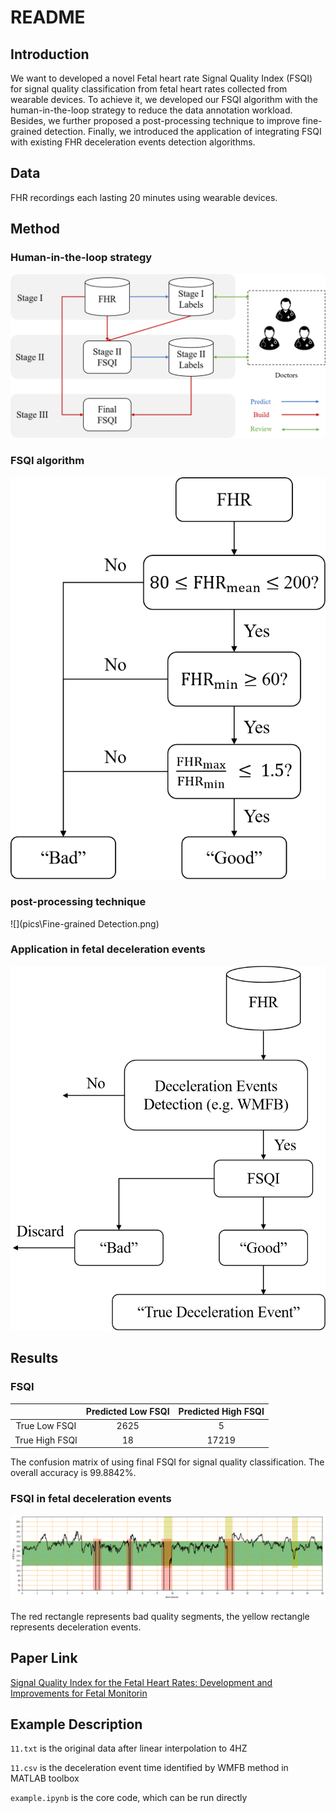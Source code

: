 # README

## Introduction

We want to developed a novel Fetal heart rate Signal Quality Index (FSQI) for signal quality classification from fetal heart rates collected from wearable devices. To achieve it, we developed our FSQI algorithm with the human-in-the-loop strategy to reduce the data annotation workload. Besides, we further proposed a post-processing technique to improve fine-grained detection. Finally, we introduced the application of integrating FSQI with existing FHR deceleration events detection algorithms.

## Data

FHR recordings each lasting 20 minutes using wearable devices. 

## Method

### Human-in-the-loop strategy

![](pics/fw.png)

### FSQI algorithm

![](pics\diagram.png)

### post-processing technique

![](pics\Fine-grained Detection.png)

### Application in fetal deceleration events

![](pics\improve.png)

## Results

### FSQI

|                | Predicted Low FSQI | Predicted High FSQI |
| :------------: | :----------------: | :-----------------: |
| True Low FSQI  |        2625        |          5          |
| True High FSQI |         18         |        17219        |

The confusion matrix of using final FSQI for signal quality classification. The overall accuracy is 99.8842%.

### FSQI in fetal deceleration events

![](pics\11.png)

The red rectangle represents bad quality segments, the yellow rectangle represents deceleration events.

## Paper Link

[Signal Quality Index for the Fetal Heart Rates: Development and Improvements for Fetal Monitorin](https://authors.elsevier.com/sd/article/S095741742202262X)

## Example Description

`11.txt` is the original data after linear interpolation to 4HZ

`11.csv` is the deceleration event time identified by WMFB method in MATLAB toolbox

`example.ipynb` is the core code, which can be run directly
